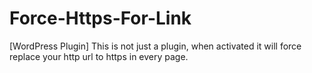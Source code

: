# Force-Https-For-Link
[WordPress Plugin] This is not just a plugin, when activated it will force replace your http url to https in every page.
